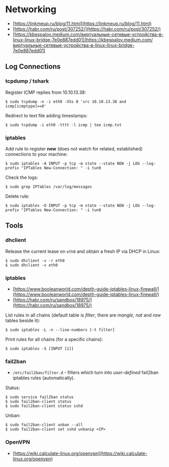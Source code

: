 # Networking

- [https://linkmeup.ru/blog/11.html](https://linkmeup.ru/blog/11.html)
- [https://habr.com/ru/post/307252/](https://habr.com/ru/post/307252/)
- [https://kbespalov.medium.com/виртуальные-сетевые-устройства-в-linux-linux-bridge-7e0e887edd01](https://kbespalov.medium.com/виртуальные-сетевые-устройства-в-linux-linux-bridge-7e0e887edd01)




## Log Connections



### tcpdump / tshark

Register ICMP replies from 10.10.13.38:

```
$ sudo tcpdump -n -i eth0 -XSs 0 'src 10.10.13.38 and icmp[icmptype]==8'
```

Redirect to text file adding timestamps:

```
$ sudo tcpdump -i eth0 -tttt -l icmp | tee icmp.txt
```



### iptables

Add rule to register **new** (does not watch for related, established) connections to your machine:

```
$ sudo iptables -A INPUT -p tcp -m state --state NEW -j LOG --log-prefix "IPTables New-Connection: " -i tun0
```

Check the logs:

```
$ sudo grep IPTables /var/log/messages
```

Delete rule:

```
$ sudo iptables -D INPUT -p tcp -m state --state NEW -j LOG --log-prefix "IPTables New-Connection: " -i tun0
```




## Tools



### dhclient

Release the current lease on `eth0` and obtain a fresh IP via DHCP in Linux:

```
$ sudo dhclient -v -r eth0
$ sudo dhclient -v eth0
```



### iptables

* [https://www.booleanworld.com/depth-guide-iptables-linux-firewall/](https://www.booleanworld.com/depth-guide-iptables-linux-firewall/)
* [https://habr.com/ru/sandbox/18975/](https://habr.com/ru/sandbox/18975/)

List rules in all chains (default table is *filter*, there are *mangle*, *nat* and *raw* tables beside it):

```
$ sudo iptables -L -n --line-numbers [-t filter]
```

Print rules for all chains (for a specific chains):

```
$ sudo iptables -S [INPUT [1]]
```



### fail2ban

* `/etc/fail2ban/filter.d` - filters which turn into *user-defined* fail2ban iptables rules (automatically).

Status:

```
$ sudo service fail2ban status
$ sudo fail2ban-client status
$ sudo fail2ban-client status sshd
```

Unban:

```
$ sudo fail2ban-client unban --all
$ sudo fail2ban-client set sshd unbanip <IP>
```



### OpenVPN

* [https://wiki.calculate-linux.org/openvpn](https://wiki.calculate-linux.org/openvpn)
